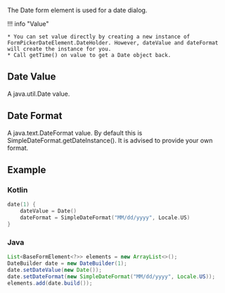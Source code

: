 The Date form element is used for a date dialog.

!!! info "Value"

    * You can set value directly by creating a new instance of FormPickerDateElement.DateHolder. However, dateValue and dateFormat will create the instance for you.
    * Call getTime() on value to get a Date object back.

## Date Value
A java.util.Date value.

## Date Format
A java.text.DateFormat value. By default this is SimpleDateFormat.getDateInstance(). It is advised to provide your own format.

## Example

### Kotlin
```kotlin
date(1) {
    dateValue = Date()
    dateFormat = SimpleDateFormat("MM/dd/yyyy", Locale.US)
}
```

### Java
```java
List<BaseFormElement<?>> elements = new ArrayList<>();
DateBuilder date = new DateBuilder(1);
date.setDateValue(new Date());
date.setDateFormat(new SimpleDateFormat("MM/dd/yyyy", Locale.US));
elements.add(date.build());
```